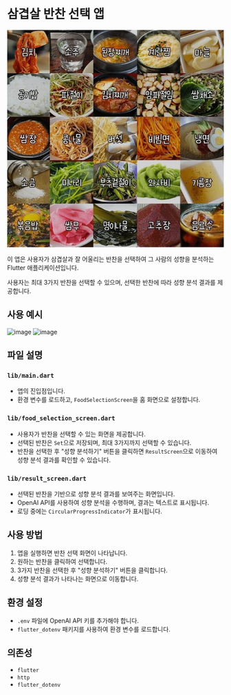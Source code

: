 
# 삼겹살 반찬 선택 앱
![image](https://github.com/incheonQ/samgyeopsal/blob/main/%EC%82%BC%EA%B2%B9%EC%82%B4_%EB%A8%B9%EC%9D%84_%EB%95%8C_3%EA%B0%80%EC%A7%80%EB%A7%8C_%EA%B3%A8%EB%9D%BC%EC%95%BC_%ED%95%9C%EB%8B%A4%EB%A9%B4.jpg)

이 앱은 사용자가 삼겹살과 잘 어울리는 반찬을 선택하여 그 사람의 성향을 분석하는 Flutter 애플리케이션입니다. 

사용자는 최대 3가지 반찬을 선택할 수 있으며, 선택한 반찬에 따라 성향 분석 결과를 제공합니다.

## 사용 예시
![image](https://github.com/user-attachments/assets/0b763dc3-3bb4-4a78-be56-f86a7b724343)
![image](https://github.com/user-attachments/assets/546650a6-c324-4fa0-9c9b-769c3aca782c)


## 파일 설명

### `lib/main.dart`
- 앱의 진입점입니다.
- 환경 변수를 로드하고, `FoodSelectionScreen`을 홈 화면으로 설정합니다.

### `lib/food_selection_screen.dart`
- 사용자가 반찬을 선택할 수 있는 화면을 제공합니다.
- 선택된 반찬은 `Set`으로 저장되며, 최대 3가지까지 선택할 수 있습니다.
- 반찬을 선택한 후 "성향 분석하기" 버튼을 클릭하면 `ResultScreen`으로 이동하여 성향 분석 결과를 확인할 수 있습니다.

### `lib/result_screen.dart`
- 선택된 반찬을 기반으로 성향 분석 결과를 보여주는 화면입니다.
- OpenAI API를 사용하여 성향 분석을 수행하며, 결과는 텍스트로 표시됩니다.
- 로딩 중에는 `CircularProgressIndicator`가 표시됩니다.

## 사용 방법
1. 앱을 실행하면 반찬 선택 화면이 나타납니다.
2. 원하는 반찬을 클릭하여 선택합니다.
3. 3가지 반찬을 선택한 후 "성향 분석하기" 버튼을 클릭합니다.
4. 성향 분석 결과가 나타나는 화면으로 이동합니다.

## 환경 설정
- `.env` 파일에 OpenAI API 키를 추가해야 합니다.
- `flutter_dotenv` 패키지를 사용하여 환경 변수를 로드합니다.

## 의존성
- `flutter`
- `http`
- `flutter_dotenv`
